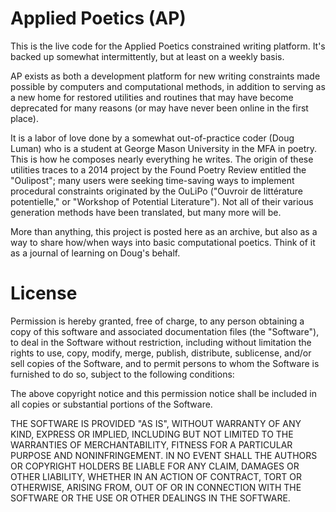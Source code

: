# Applied Poetics (AP)
This is the live code for the Applied Poetics constrained writing platform. It's backed up somewhat intermittently, but at least on a weekly basis.

AP exists as both a development platform for new writing constraints made possible by computers and computational methods, in addition to serving as a new home for restored utilities and routines that may have become deprecated for many reasons (or may have never been online in the first place).

It is a labor of love done by a somewhat out-of-practice coder (Doug Luman) who is a student at George Mason University in the MFA in poetry. This is how he composes nearly everything he writes. The origin of these utilities traces to a 2014 project by the Found Poetry Review entitled the "Oulipost"; many users were seeking time-saving ways to implement procedural constraints originated by the OuLiPo ("Ouvroir de littérature potentielle," or "Workshop of Potential Literature"). Not all of their various generation methods have been translated, but many more will be.

More than anything, this project is posted here as an archive, but also as a way to share how/when ways into basic computational poetics. Think of it as a journal of learning on Doug's behalf.

# License

Permission is hereby granted, free of charge, to any person obtaining a copy of this software and associated documentation files (the "Software"), to deal in the Software without restriction, including without limitation the rights to use, copy, modify, merge, publish, distribute, sublicense, and/or sell copies of the Software, and to permit persons to whom the Software is furnished to do so, subject to the following conditions:

The above copyright notice and this permission notice shall be included in all copies or substantial portions of the Software.

THE SOFTWARE IS PROVIDED "AS IS", WITHOUT WARRANTY OF ANY KIND, EXPRESS OR IMPLIED, INCLUDING BUT NOT LIMITED TO THE WARRANTIES OF MERCHANTABILITY, FITNESS FOR A PARTICULAR PURPOSE AND NONINFRINGEMENT. IN NO EVENT SHALL THE AUTHORS OR COPYRIGHT HOLDERS BE LIABLE FOR ANY CLAIM, DAMAGES OR OTHER LIABILITY, WHETHER IN AN ACTION OF CONTRACT, TORT OR OTHERWISE, ARISING FROM, OUT OF OR IN CONNECTION WITH THE SOFTWARE OR THE USE OR OTHER DEALINGS IN THE SOFTWARE.
